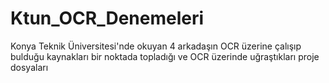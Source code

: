 # Ktun_OCR_Denemeleri
 Konya Teknik Üniversitesi'nde okuyan 4 arkadaşın OCR üzerine çalışıp bulduğu kaynakları bir noktada topladığı ve OCR üzerinde uğraştıkları proje dosyaları
